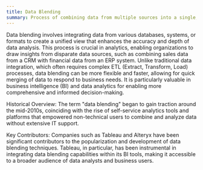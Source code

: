 ```yaml
---
title: Data Blending
summary: Process of combining data from multiple sources into a single, cohesive dataset for analysis.
---
```

Data blending involves integrating data from various databases, systems, or formats to create a unified view that enhances the accuracy and depth of data analysis. This process is crucial in analytics, enabling organizations to draw insights from disparate data sources, such as combining sales data from a CRM with financial data from an ERP system. Unlike traditional data integration, which often requires complex ETL (Extract, Transform, Load) processes, data blending can be more flexible and faster, allowing for quick merging of data to respond to business needs. It is particularly valuable in business intelligence (BI) and data analytics for enabling more comprehensive and informed decision-making.

Historical Overview: The term "data blending" began to gain traction around the mid-2010s, coinciding with the rise of self-service analytics tools and platforms that empowered non-technical users to combine and analyze data without extensive IT support.

Key Contributors: Companies such as Tableau and Alteryx have been significant contributors to the popularization and development of data blending techniques. Tableau, in particular, has been instrumental in integrating data blending capabilities within its BI tools, making it accessible to a broader audience of data analysts and business users.